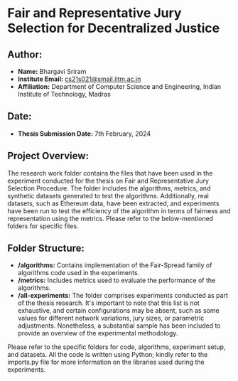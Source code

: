 
# Fair and Representative Jury Selection for Decentralized Justice

## Author:
- **Name:** Bhargavi Sriram
- **Institute Email:** cs21s021@smail.iitm.ac.in
- **Affiliation:** Department of Computer Science and Engineering, Indian Institute of Technology, Madras

## Date:
- **Thesis Submission Date:** 7th February, 2024

## Project Overview:
The research work folder contains the files that have been used in the experiment conducted for the thesis on Fair and Representative Jury Selection Procedure. The folder includes the algorithms, metrics, and synthetic datasets generated to test the algorithms. Additionally, real datasets, such as Ethereum data, have been extracted, and experiments have been run to test the efficiency of the algorithm in terms of fairness and representation using the metrics.
Please refer to the below-mentioned folders for specific files.

## Folder Structure:

- **/algorithms:** Contains implementation of the Fair-Spread family of algorithms code used in the experiments.
- **/metrics:** Includes metrics used to evaluate the performance of the algorithms.
- **/all-experiments:** The folder comprises experiments conducted as part of the thesis research. It's important to note that this list is not exhaustive, and certain configurations may be absent, such as some values for different network variations, jury sizes, or parametric adjustments. Nonetheless, a substantial sample has been included to provide an overview of the experimental methodology.

Please refer to the specific folders for code, algorithms, experiment setup, and datasets. All the code is written using Python; kindly refer to the imports.py file for more information on the libraries used during the experiments. 
